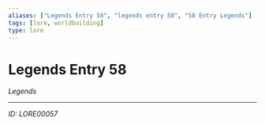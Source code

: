 ```yaml
---
aliases: ["Legends Entry 58", "legends entry 58", "58 Entry Legends"]
tags: [lore, worldbuilding]
type: lore
---
```


# Legends Entry 58

*Legends*

---
*ID: LORE00057*